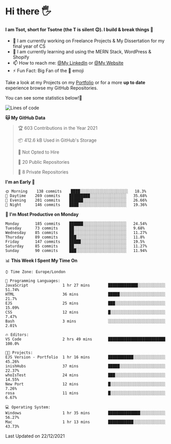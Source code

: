 # Hi there :raised_hand_with_fingers_splayed:
#### I am Tsot, short for Tsotne (the T is silent :wink:). I build & break things :space_invader:
- :telescope: I am currently working on Freelance Projects & My Dissertation for my final year of CS
- :seedling: I am currently learning and using the MERN Stack, WordPress & Shopify
- :mailbox: How to reach me: [@My LinkedIn](https://www.linkedin.com/in/tsotne-gvadzabia/) or [@My Website](https://tsotnegvadzabia.me/contact)
- :zap: Fun Fact: Big Fan of the :space_invader: emoji

Take a look at my Projects on my [Portfolio](https://tsotne.co.uk/) or for a more **up to date** experience browse my GitHub Repositories.

You can see some statistics below!:space_invader:
<!--START_SECTION:waka-->
![Lines of code](https://img.shields.io/badge/From%20Hello%20World%20I%27ve%20Written-2%20Million%20lines%20of%20code-blue)

**🐱 My GitHub Data** 

> 🏆 603 Contributions in the Year 2021
 > 
> 📦 412.6 kB Used in GitHub's Storage 
 > 
> 🚫 Not Opted to Hire
 > 
> 📜 20 Public Repositories 
 > 
> 🔑 8 Private Repositories  
 > 
**I'm an Early 🐤** 

```text
🌞 Morning    138 commits    ████░░░░░░░░░░░░░░░░░░░░░   18.3% 
🌆 Daytime    269 commits    █████████░░░░░░░░░░░░░░░░   35.68% 
🌃 Evening    201 commits    ██████░░░░░░░░░░░░░░░░░░░   26.66% 
🌙 Night      146 commits    ████░░░░░░░░░░░░░░░░░░░░░   19.36%

```
📅 **I'm Most Productive on Monday** 

```text
Monday       185 commits    ██████░░░░░░░░░░░░░░░░░░░   24.54% 
Tuesday      73 commits     ██░░░░░░░░░░░░░░░░░░░░░░░   9.68% 
Wednesday    85 commits     ██░░░░░░░░░░░░░░░░░░░░░░░   11.27% 
Thursday     89 commits     ███░░░░░░░░░░░░░░░░░░░░░░   11.8% 
Friday       147 commits    █████░░░░░░░░░░░░░░░░░░░░   19.5% 
Saturday     85 commits     ██░░░░░░░░░░░░░░░░░░░░░░░   11.27% 
Sunday       90 commits     ███░░░░░░░░░░░░░░░░░░░░░░   11.94%

```


📊 **This Week I Spent My Time On** 

```text
⌚︎ Time Zone: Europe/London

💬 Programming Languages: 
JavaScript               1 hr 27 mins        █████████████░░░░░░░░░░░░   51.74% 
HTML                     36 mins             █████░░░░░░░░░░░░░░░░░░░░   21.7% 
EJS                      25 mins             ███░░░░░░░░░░░░░░░░░░░░░░   15.09% 
CSS                      12 mins             █░░░░░░░░░░░░░░░░░░░░░░░░   7.47% 
Bash                     3 mins              ░░░░░░░░░░░░░░░░░░░░░░░░░   2.01%

🔥 Editors: 
VS Code                  2 hrs 49 mins       █████████████████████████   100.0%

🐱‍💻 Projects: 
EJS Version - Portfolio  1 hr 16 mins        ███████████░░░░░░░░░░░░░░   45.26% 
inishHubs                37 mins             █████░░░░░░░░░░░░░░░░░░░░   22.37% 
whoIsTest                24 mins             ███░░░░░░░░░░░░░░░░░░░░░░   14.55% 
New Port                 12 mins             █░░░░░░░░░░░░░░░░░░░░░░░░   7.26% 
rosa                     11 mins             █░░░░░░░░░░░░░░░░░░░░░░░░   6.67%

💻 Operating System: 
Windows                  1 hr 35 mins        ██████████████░░░░░░░░░░░   56.27% 
Mac                      1 hr 13 mins        ███████████░░░░░░░░░░░░░░   43.73%

```


 Last Updated on 22/12/2021
<!--END_SECTION:waka-->
